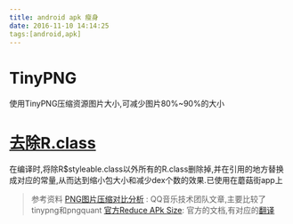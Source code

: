 ```yaml
---
title: android apk 瘦身
date: 2016-11-10 14:14:25
tags:[android,apk]
---
```


# TinyPNG
使用TinyPNG压缩资源图片大小,可减少图片80%~90%的大小

# [去除R.class](https://github.com/mogujie/ThinRPlugin)
在编译时,将除R$styleable.class以外所有的R.class删除掉,并在引用的地方替换成对应的常量,从而达到缩小包大小和减少dex个数的效果.已使用在蘑菇街app上

> 参考资料
[PNG图片压缩对比分析](https://mp.weixin.qq.com/s?__biz=MzI1NjEwMTM4OA==&mid=2651232233&idx=1&sn=03d9858ac451f2768b804d2604a8e12e)  : QQ音乐技术团队文章,主要比较了tinypng和pngquant
[官方Reduce APk Size](https://developer.android.com/topic/performance/reduce-apk-size.html#apk-structure): 官方的文档,有对应的[翻译](https://developer.android.com/topic/performance/reduce-apk-size.html#apk-structure)

